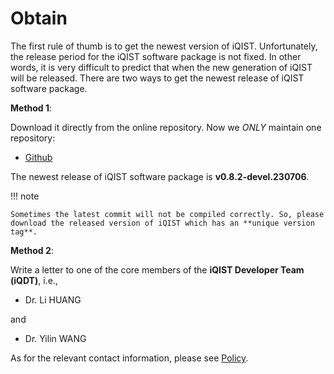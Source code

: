 # Obtain

The first rule of thumb is to get the newest version of iQIST. Unfortunately, the release period for the iQIST software package is not fixed. In other words, it is very difficult to predict that when the new generation of iQIST will be released. There are two ways to get the newest release of iQIST software package.

**Method 1**:

Download it directly from the online repository. Now we *ONLY* maintain one repository:

* [Github](https://github.com/huangli712/iQIST)

The newest release of iQIST software package is **v0.8.2-devel.230706**.

!!! note

    Sometimes the latest commit will not be compiled correctly. So, please download the released version of iQIST which has an **unique version tag**.

**Method 2**:

Write a letter to one of the core members of the **iQIST Developer Team (iQDT)**, i.e.,

* Dr. Li HUANG

and

* Dr. Yilin WANG

As for the relevant contact information, please see [Policy](../ch01/policy.md).
